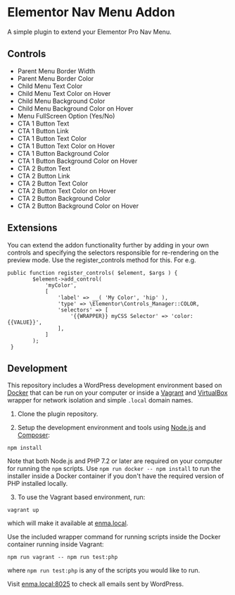 # Elementor Nav Menu Addon

A simple plugin to extend your Elementor Pro Nav Menu.

## Controls

<ul>
    <li>Parent Menu Border Width</li>
    <li>Parent Menu Border Color</li>
    <li>Child Menu Text Color</li>
    <li>Child Menu Text Color on Hover</li>
    <li>Child Menu Background Color</li>
    <li>Child Menu Background Color on Hover</li>
    <li>Menu FullScreen Option (Yes/No)</li>
    <li>CTA 1 Button Text</li>
    <li>CTA 1 Button Link</li>
    <li>CTA 1 Button Text Color</li>
    <li>CTA 1 Button Text Color on Hover</li>
    <li>CTA 1 Button Background Color</li>
    <li>CTA 1 Button Background Color on Hover</li>
    <li>CTA 2 Button Text</li>
    <li>CTA 2 Button Link</li>
    <li>CTA 2 Button Text Color</li>
    <li>CTA 2 Button Text Color on Hover</li>
    <li>CTA 2 Button Background Color</li>
    <li>CTA 2 Button Background Color on Hover</li>
</ul>

## Extensions

You can extend the addon functionality further by adding in your own controls and specifying the selectors responsible for re-rendering on the preview mode. Use the register_controls method for this. For e.g.

```
public function register_controls( $element, $args ) {
		$element->add_control(
			'myColor',
			[
				'label' => __( 'My Color', 'hip' ),
				'type' => \Elementor\Controls_Manager::COLOR,
				'selectors' => [
					'{{WRAPPER}} myCSS Selector' => 'color: {{VALUE}}',
				],
			]
		);
 }
 ```

## Development

This repository includes a WordPress development environment based on [Docker](https://docs.docker.com/install/) that can be run on your computer or inside a [Vagrant](https://www.vagrantup.com/) and [VirtualBox](https://www.virtualbox.org/) wrapper for network isolation and simple `.local` domain names.

1. Clone the plugin repository.

2. Setup the development environment and tools using [Node.js](https://nodejs.org) and [Composer](https://getcomposer.org):

```
npm install
```

Note that both Node.js and PHP 7.2 or later are required on your computer for running the `npm` scripts. Use `npm run docker -- npm install` to run the installer inside a Docker container if you don't have the required version of PHP installed locally.

3. To use the Vagrant based environment, run:

```
vagrant up
```

which will make it available at [enma.local](http://enma.local).

Use the included wrapper command for running scripts inside the Docker container running inside Vagrant:

```
npm run vagrant -- npm run test:php
```

where `npm run test:php` is any of the scripts you would like to run.

Visit [enma.local:8025](http://enma.local:8025) to check all emails sent by WordPress.
